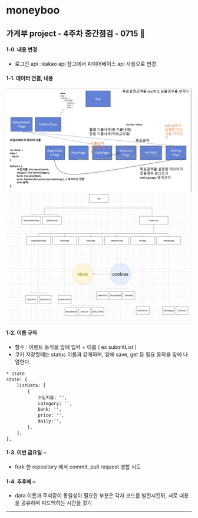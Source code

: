 # moneyboo

## 가계부 project - 4주차 중간점검  - 0715 🎈

#### 1-0. 내용 변경 
- 로그인 api :  kakao api 참고에서 파이어베이스 api 사용으로 변경

#### 1-1. 데이터 연결, 내용

<img src="https://github.com/jina95/TIL/blob/master/images/Daily/202007/%EB%8D%B0%EC%9D%B4%ED%84%B0%EC%97%B0%EA%B2%B0%EB%82%B4%EC%9A%A91.jpeg">

<img src="https://github.com/jina95/TIL/blob/master/images/Daily/202007/%EB%8D%B0%EC%9D%B4%ED%84%B0%EC%97%B0%EA%B2%B0%EB%82%B4%EC%9A%A92.jpeg">

#### 1-2. 이름 규칙
- 함수 : 이벤트 동작을 앞에 입력 + 이름 ( ex submitList )
- 쿠키 저장할때는 status 이름과 같게하며, 앞에 save, get 등 필요 동작을 앞에 나열한다.

<pre><code>* state 
state: {
	listData: [
		{
			수입지출: '',
			category: '',
			bank: '',
			price: '',
			daily:'',
		},
	],
}, </code></pre>

#### 1-3. 이번 금요일 ~
- fork 한 repository 에서 commit, pull request 병합 시도

#### 1-4. 추후에 ~
- data 이름과 주석같이 통일성이 필요한 부분은 각자 코드를 발전시킨뒤, 서로 내용을 공유하며 피드백하는 시간을 갖기


<hr>